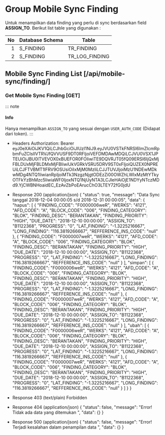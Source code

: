 # Group Mobile Sync Finding

Untuk menampilkan data finding yang perlu di sync berdasarkan field **ASSIGN_TO**. Berikut list table yang digunakan :

No | Database Schema | Table
--:| ---- | -----------
 1 | S_FINDING  | TR_FINDING
 2 | S_FINDING  | TR_LOG_FINDING

## Mobile Sync Finding List [/api/mobile-sync/finding/]

### Get Mobile Sync Finding [GET]

::: note
#### <i class="fa fa-info"></i> Info
Hanya menampilkan `ASSIGN_TO` yang sesuai dengan  `USER_AUTH_CODE` (Didapat dari token).
:::

+ Headers
	Authorization: Bearer eyJ0eXAiOiJKV1QiLCJhbGciOiJIUzI1NiJ9.eyJVU0VSTkFNRSI6ImZlcmRpbmFuZCIsIlVTRVJfQVVUSF9DT0RFIjoiVEFDMDAwMDQiLCJVU0VSX1JPTEUiOiJBU0lTVEVOX0xBUEFOR0FOIiwiTE9DQVRJT05fQ09ERSI6IjQxMjFBLDUxMjFBLDMxMjFBIiwiUkVGRkVSRU5DRV9ST0xFIjoiQUZEX0NPREUiLCJFTVBMT1lFRV9OSUsiOiIxMjM0MzIiLCJJTUVJIjoiMzU1NDEwMDkwMDg4NTQ1IiwianRpIjoiMTk3NzgzNjgtODEzZi00OWZhLWIxMzMtYTkyOTFkYzBhMzc5IiwiaWF0IjoxNTQ1NjUyNTA3LCJleHAiOjE1NDYyNTczMDd9.YjCWBNHoaidEC_EzAvZbPoEArucChO3LTEY72fG0jdU

+ Response 200 (application/json)
	{
		"status": true,
		"message": "Data Sync tanggal 2018-12-04 00:00:05 s/d 2018-12-31 00:00:05",
		"data": {
			"hapus": [
				{
					"FINDING_CODE": "F0000006weR",
					"WERKS": "4121",
					"AFD_CODE": "A",
					"BLOCK_CODE": "006",
					"FINDING_CATEGORY": "BLOK",
					"FINDING_DESC": "BERANTAKAN",
					"FINDING_PRIORITY": "HIGH",
					"DUE_DATE": "2018-12-10 00:00:00",
					"ASSIGN_TO": "B1122368",
					"PROGRESS": "0",
					"LAT_FINDING": "-1.3225216667",
					"LONG_FINDING": "116.3819266667",
					"REFFERENCE_INS_CODE": "null"
				},
				{
					"FINDING_CODE": "F0000007weR",
					"WERKS": "4121",
					"AFD_CODE": "A",
					"BLOCK_CODE": "006",
					"FINDING_CATEGORY": "BLOK",
					"FINDING_DESC": "BERANTAKAN",
					"FINDING_PRIORITY": "HIGH",
					"DUE_DATE": "2018-12-10 00:00:00",
					"ASSIGN_TO": "B1122368",
					"PROGRESS": "0",
					"LAT_FINDING": "-1.3225216667",
					"LONG_FINDING": "116.3819266667",
					"REFFERENCE_INS_CODE": "null"
				}
			],
			"simpan": [
				{
					"FINDING_CODE": "F0000006weR",
					"WERKS": "4121",
					"AFD_CODE": "A",
					"BLOCK_CODE": "006",
					"FINDING_CATEGORY": "BLOK",
					"FINDING_DESC": "BERANTAKAN",
					"FINDING_PRIORITY": "HIGH",
					"DUE_DATE": "2018-12-10 00:00:00",
					"ASSIGN_TO": "B1122368",
					"PROGRESS": "0",
					"LAT_FINDING": "-1.3225216667",
					"LONG_FINDING": "116.3819266667",
					"REFFERENCE_INS_CODE": "null"
				},
				{
					"FINDING_CODE": "F0000007weR",
					"WERKS": "4121",
					"AFD_CODE": "A",
					"BLOCK_CODE": "006",
					"FINDING_CATEGORY": "BLOK",
					"FINDING_DESC": "BERANTAKAN",
					"FINDING_PRIORITY": "HIGH",
					"DUE_DATE": "2018-12-10 00:00:00",
					"ASSIGN_TO": "B1122368",
					"PROGRESS": "0",
					"LAT_FINDING": "-1.3225216667",
					"LONG_FINDING": "116.3819266667",
					"REFFERENCE_INS_CODE": "null"
				}
			],
			"ubah": [
				{
					"FINDING_CODE": "F0000006weR",
					"WERKS": "4121",
					"AFD_CODE": "A",
					"BLOCK_CODE": "006",
					"FINDING_CATEGORY": "BLOK",
					"FINDING_DESC": "BERANTAKAN",
					"FINDING_PRIORITY": "HIGH",
					"DUE_DATE": "2018-12-10 00:00:00",
					"ASSIGN_TO": "B1122368",
					"PROGRESS": "0",
					"LAT_FINDING": "-1.3225216667",
					"LONG_FINDING": "116.3819266667",
					"REFFERENCE_INS_CODE": "null"
				},
				{
					"FINDING_CODE": "F0000007weR",
					"WERKS": "4121",
					"AFD_CODE": "A",
					"BLOCK_CODE": "006",
					"FINDING_CATEGORY": "BLOK",
					"FINDING_DESC": "BERANTAKAN",
					"FINDING_PRIORITY": "HIGH",
					"DUE_DATE": "2018-12-10 00:00:00",
					"ASSIGN_TO": "B1122368",
					"PROGRESS": "0",
					"LAT_FINDING": "-1.3225216667",
					"LONG_FINDING": "116.3819266667",
					"REFFERENCE_INS_CODE": "null"
				}
			]
		}
	}

+ Response 403 (text/plain)
	Forbidden

+ Response 404 (application/json)
	{
		"status": false,
		"message": "Error! Tidak ada data yang ditemukan ",
		"data": {}
	}

+ Response 500 (application/json)
	{
		"status": false,
		"message": "Error! Terjadi kesalahan dalam penampilan data ",
		"data": {}
	}